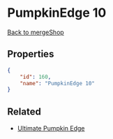 # PumpkinEdge 10

<no description available>

[Back to mergeShop](../merge-shops.md)

## Properties

```json
{
    "id": 160,
    "name": "PumpkinEdge 10"
}
```

## Related

- [Ultimate Pumpkin Edge](../items/10794-ultimate-pumpkin-edge.md)

